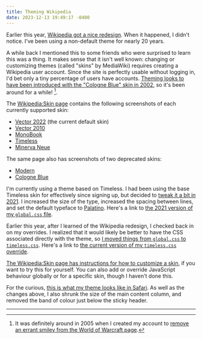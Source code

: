 ```yaml
---
title: Theming Wikipedia
date: 2023-12-13 19:49:17 -0400
---
```


Earlier this year, [Wikipedia got a nice redesign](https://wikimediafoundation.org/news/2023/01/18/wikipedia-gets-a-fresh-new-look-first-desktop-update-in-a-decade-puts-usability-at-the-forefront/). When it happened, I didn't notice. I've been using a non-default theme for nearly 20 years.

A while back I mentioned this to some friends who were surprised to learn this was a thing. It makes sense that it isn't well known: changing or customizing themes (called "skins" by MediaWiki) requires creating a Wikipedia user account. Since the site is perfectly usable without logging in, I'd bet only a tiny percentage of users have accounts. [Theming looks to have been introduced with the "Cologne Blue" skin in 2002](https://en.wikipedia.org/wiki/Wikipedia:Skin#:~:text=Cologne%20Blue%20was%20created%20in%202002), so it's been around for a while! [^1].

The [Wikipedia:Skin page](https://en.wikipedia.org/wiki/Wikipedia:Skin#) contains the following screenshots of each currently supported skin:

* [Vector 2022](https://upload.wikimedia.org/wikipedia/commons/7/71/English_Wikipedia_Vector_2022_full_screenshot.png) (the current default skin)
* [Vector 2010](https://upload.wikimedia.org/wikipedia/commons/e/e9/Vector.css.png)
* [MonoBook](https://upload.wikimedia.org/wikipedia/commons/e/ed/Monobook.css.png)
* [Timeless](https://upload.wikimedia.org/wikipedia/commons/b/b7/English_Wikipedia_Timeless_full_screenshot.png)
* [Minerva Neue](https://upload.wikimedia.org/wikipedia/commons/1/1d/English_Wikipedia_Minerva_Neue_screenshot.png)

The same page also has screenshots of two deprecated skins:

* [Modern](https://upload.wikimedia.org/wikipedia/commons/5/50/Modern.css.png)
* [Cologne Blue](https://upload.wikimedia.org/wikipedia/commons/1/11/Cologneblue.css.png)

I'm currently using a theme based on Timeless. I had been using the base Timeless skin for effectively since signing up, but decided to [tweak it a bit in 2021](https://meta.wikimedia.org/w/index.php?title=User:GavinAnderegg/global.css&action=history). I increased the size of the type, increased the spacing between lines, and set the default typeface to [Palatino](https://en.wikipedia.org/wiki/Palatino). Here's a link to [the 2021 version of my `global.css` file](https://meta.wikimedia.org/w/index.php?title=User:GavinAnderegg/global.css&oldid=22369729).

Earlier this year, after I learned of the Wikipedia redesign, I checked back in on my overrides. I realized that it would likely be better to have the CSS associated directly with the theme, so [I moved things from `global.css` to `timeless.css`](https://en.wikipedia.org/w/index.php?title=User:GavinAnderegg/timeless.css&action=history). Here's a link to [the current version of my `timeless.css` override](https://en.wikipedia.org/w/index.php?title=User:GavinAnderegg/timeless.css).

[The Wikipedia:Skin page has instructions for how to customize a skin](https://en.wikipedia.org/wiki/Wikipedia:Skin#Customisation), if you want to try this for yourself. You can also add or override JavaScript behaviour globally or for a specific skin, though I haven't done this.

For the curious, [this is what my theme looks like in Safari](/assets/wikipedia-theme.png). As well as the changes above, I also shrunk the size of the main content column, and removed the band of colour just below the sticky header.

---

[^1]: It was definitely around in 2005 when I created my account to [remove an errant smiley from the World of Warcraft page](https://en.wikipedia.org/w/index.php?title=World_of_Warcraft&diff=prev&oldid=18905041).




